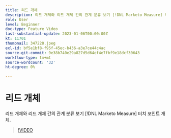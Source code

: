 ```yaml
---
title: 리드 개체
description: 리드 개체와 리드 개체 간의 관계 분류 보기 [!DNL Marketo Measure] 터치 포인트 개체.
role: User
level: Beginner
doc-type: Feature Video
last-substantial-update: 2023-01-06T00:00:00Z
kt: 11701
thumbnail: 347228.jpeg
exl-id: bf5e1bf8-f95f-45ec-b436-a3e7ce44c4ac
source-git-commit: 9e38b740e29a827d5d64ef4e7fbf9e18dcf30643
workflow-type: tm+mt
source-wordcount: '32'
ht-degree: 0%

---
```


# 리드 개체

리드 개체와 리드 개체 간의 관계 분류 보기 [!DNL Marketo Measure] 터치 포인트 개체.

>[!VIDEO](https://video.tv.adobe.com/v/347228/?quality=12&learn=on)

